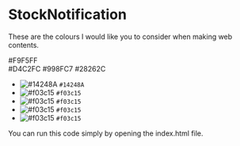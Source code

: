 # StockNotification 

These are the colours I would like you to consider when making web contents.

#F9F5FF  
#D4C2FC
#998FC7
#28262C

- ![#14248A](https://placehold.it/15/14248A/000000?text=+) `#14248A`
- ![#f03c15](https://placehold.it/15/f03c15/000000?text=+) `#f03c15`
- ![#f03c15](https://placehold.it/15/f03c15/000000?text=+) `#f03c15`
- ![#f03c15](https://placehold.it/15/f03c15/000000?text=+) `#f03c15`
- ![#f03c15](https://placehold.it/15/f03c15/000000?text=+) `#f03c15`

You can run this code simply by opening the index.html file.
